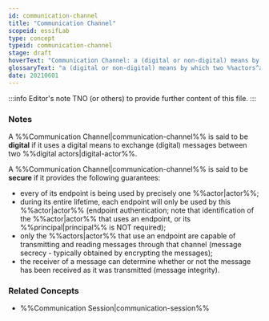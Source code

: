 ```yaml
---
id: communication-channel
title: "Communication Channel"
scopeid: essifLab
type: concept
typeid: communication-channel
stage: draft
hoverText: "Communication Channel: a (digital or non-digital) means by which two Actors can exchange messages with one another."
glossaryText: "a (digital or non-digital) means by which two %%actors^actor%% can exchange messages with one another."
date: 20210601
---
```


:::info Editor's note
TNO (or others) to provide further content of this file.
:::

### Notes

A %%Communication Channel|communication-channel%% is said to be **digital** if it uses a digital means to exchange (digital) messages between two %%digital actors|digital-actor%%.

A %%Communication Channel|communication-channel%% is said to be **secure** if it provides the following guarantees:
- every of its endpoint is being used by precisely one %%actor|actor%%;
- during its entire lifetime, each endpoint will only be used by this %%actor|actor%% (endpoint authentication; note that identification of the %%actor|actor%% that uses an endpoint, or its %%principal|principal%% is NOT required);
- only the %%actors|actor%% that use an endpoint are capable of transmitting and reading messages through that channel (message secrecy - typically obtained by encrypting the messages);
- the receiver of a message can determine whether or not the message has been received as it was transmitted (message integrity).

### Related Concepts
- %%Communication Session|communication-session%%
